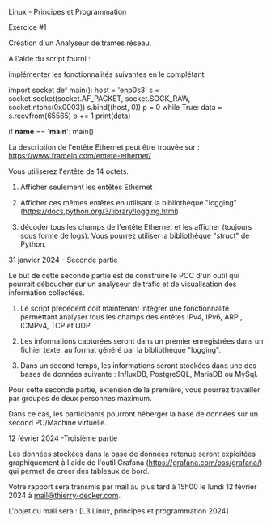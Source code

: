 

Linux - Principes et Programmation

Exercice #1

Création d'un Analyseur de trames réseau.

A l'aide du script fourni :

implémenter les fonctionnalités suivantes en le complétant



import socket
def main():
   host = 'enp0s3'
   s = socket.socket(socket.AF_PACKET, socket.SOCK_RAW, socket.ntohs(0x0003))
   s.bind((host, 0))
   p = 0
   while True:
       data = s.recvfrom(65565)
       p += 1
       print(data)
 
if __name__ == '__main__':
   main()


La description de l'entête Ethernet peut être trouvée sur : https://www.frameip.com/entete-ethernet/

Vous utiliserez l'entête de 14 octets.

1) Afficher seulement les entêtes Ethernet

2) Afficher ces mêmes entêtes en utilisant la bibliothèque "logging" (https://docs.python.org/3/library/logging.html)

3) décoder tous les champs de l'entête Ethernet et les afficher (toujours sous forme de logs). Vous pourrez utiliser la bibliothèque "struct" de Python.

31 janvier 2024 - Seconde partie

Le but de cette seconde partie est de construire le POC d'un outil qui pourrait déboucher sur un analyseur de trafic et de visualisation des information collectées.

1) Le script précédent doit maintenant intégrer une fonctionnalité permettant analyser tous les champs des entêtes IPv4, IPv6, ARP , ICMPv4, TCP et UDP.

2) Les informations capturées seront dans un premier enregistrées dans un fichier texte, au format généré par la bibliothèque "logging".

3) Dans un second temps, les informations seront stockées dans une des bases de données suivante : InfluxDB, PostgreSQL, MariaDB ou MySql.

Pour cette seconde partie, extension de la première, vous pourrez travailler par groupes de deux personnes maximum.

Dans ce cas, les participants pourront héberger la base de données sur un second PC/Machine virtuelle.

12 février 2024 -Troisième partie

Les données stockées dans la base de données retenue seront exploitées graphiquement à l'aide de l'outil Grafana (https://grafana.com/oss/grafana/) qui permet de créer des tableaux de bord.

Votre rapport sera transmis par mail au plus tard à 15h00 le lundi 12 février 2024 à mail@thierry-decker.com.

L'objet du mail sera : [L3 Linux, principes et programmation 2024]